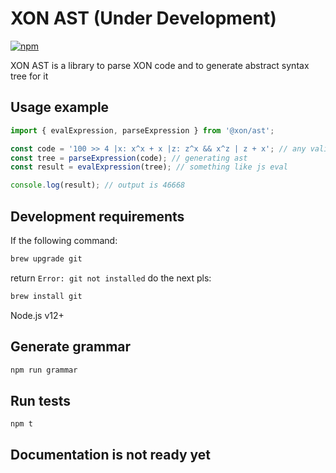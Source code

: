 # XON AST (Under Development)

[![npm](https://img.shields.io/npm/v/@xon/ast)](https://www.npmjs.com/package/@xon/ast)

XON AST is a library to parse XON code and to generate abstract syntax tree for it

## Usage example

```js
import { evalExpression, parseExpression } from '@xon/ast';

const code = '100 >> 4 |x: x^x + x |z: z^x && x^z | z + x'; // any valid xon expression
const tree = parseExpression(code); // generating ast
const result = evalExpression(tree); // something like js eval

console.log(result); // output is 46668
```

## Development requirements

If the following command:

```bash
brew upgrade git
```

return `Error: git not installed` do the next pls:

```bash
brew install git
```

Node.js v12+

## Generate grammar

```bash
npm run grammar
```

## Run tests

```bash
npm t
```

## Documentation is not ready yet
